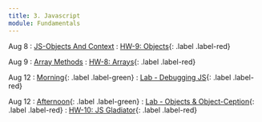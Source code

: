 ```yaml
---
title: 3. Javascript
module: Fundamentals
---
```


Aug 8
: [JS-Objects And Context](https://git.generalassemb.ly/seir-flex-07-25-23/js-objects-and-context)
  : [HW-9: Objects](https://git.generalassemb.ly/seir-flex-07-25-23/js-objects-practice-HW-8){: .label
  .label-red}

Aug 9
: [Array Methods](https://git.generalassemb.ly/seir-flex-07-25-23/js-array-methods)
  : [HW-8: Arrays](https://git.generalassemb.ly/seir-flex-07-25-23/js-array-practice-HW-9){: .label
  .label-red}

Aug 12
: [Morning](){: .label .label-green}
: [Lab - Debugging JS](https://git.generalassemb.ly/seir-flex-07-25-23/js-debugging-errors){: .label .label-red}

Aug 12
: [Afternoon](){: .label .label-green}
: [Lab - Objects & Object-Ception](https://git.generalassemb.ly/seir-flex-07-25-23/Objectception){: .label .label-red}
  : [HW-10: JS Gladiator](https://git.generalassemb.ly/seir-flex-07-25-23/js-gladiator-HW-10){: .label .label-red}
